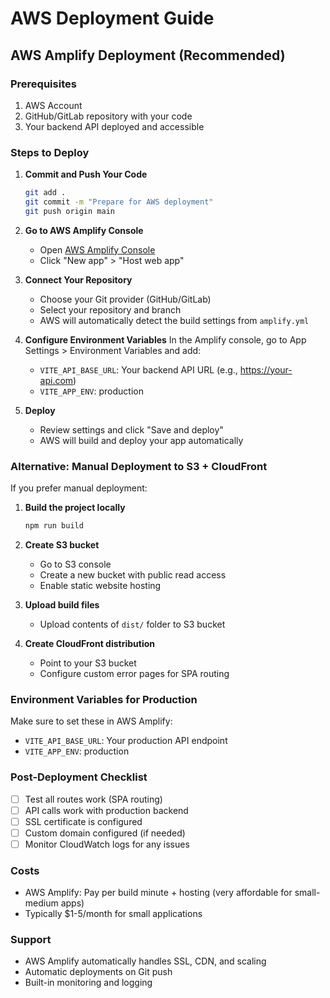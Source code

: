 # AWS Deployment Guide

## AWS Amplify Deployment (Recommended)

### Prerequisites
1. AWS Account
2. GitHub/GitLab repository with your code
3. Your backend API deployed and accessible

### Steps to Deploy

1. **Commit and Push Your Code**
   ```bash
   git add .
   git commit -m "Prepare for AWS deployment"
   git push origin main
   ```

2. **Go to AWS Amplify Console**
   - Open [AWS Amplify Console](https://console.aws.amazon.com/amplify/)
   - Click "New app" > "Host web app"

3. **Connect Your Repository**
   - Choose your Git provider (GitHub/GitLab)
   - Select your repository and branch
   - AWS will automatically detect the build settings from `amplify.yml`

4. **Configure Environment Variables**
   In the Amplify console, go to App Settings > Environment Variables and add:
   - `VITE_API_BASE_URL`: Your backend API URL (e.g., https://your-api.com)
   - `VITE_APP_ENV`: production

5. **Deploy**
   - Review settings and click "Save and deploy"
   - AWS will build and deploy your app automatically

### Alternative: Manual Deployment to S3 + CloudFront

If you prefer manual deployment:

1. **Build the project locally**
   ```bash
   npm run build
   ```

2. **Create S3 bucket**
   - Go to S3 console
   - Create a new bucket with public read access
   - Enable static website hosting

3. **Upload build files**
   - Upload contents of `dist/` folder to S3 bucket

4. **Create CloudFront distribution**
   - Point to your S3 bucket
   - Configure custom error pages for SPA routing

### Environment Variables for Production

Make sure to set these in AWS Amplify:
- `VITE_API_BASE_URL`: Your production API endpoint
- `VITE_APP_ENV`: production

### Post-Deployment Checklist

- [ ] Test all routes work (SPA routing)
- [ ] API calls work with production backend
- [ ] SSL certificate is configured
- [ ] Custom domain configured (if needed)
- [ ] Monitor CloudWatch logs for any issues

### Costs
- AWS Amplify: Pay per build minute + hosting (very affordable for small-medium apps)
- Typically $1-5/month for small applications

### Support
- AWS Amplify automatically handles SSL, CDN, and scaling
- Automatic deployments on Git push
- Built-in monitoring and logging